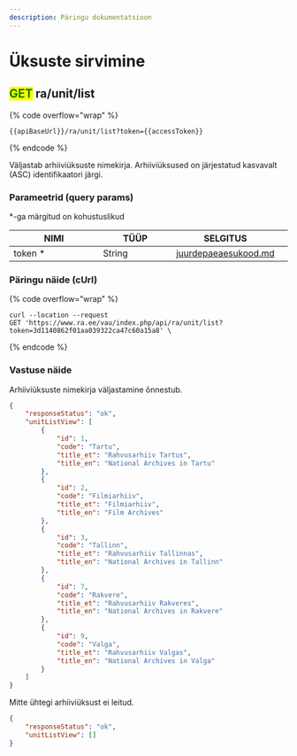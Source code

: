 ```yaml
---
description: Päringu dokumentatsioon
---
```


# Üksuste sirvimine

## <mark style="color:green;">GET</mark> ra/unit/list

{% code overflow="wrap" %}
```
{{apiBaseUrl}}/ra/unit/list?token={{accessToken}}
```
{% endcode %}

Väljastab arhiiviüksuste nimekirja. Arhiiviüksused on järjestatud kasvavalt (ASC) identifikaatori järgi.

### Parameetrid (query params)

\*-ga märgitud on kohustuslikud

<table><thead><tr><th width="197">NIMI</th><th width="152">TÜÜP</th><th>SELGITUS</th><th data-hidden></th></tr></thead><tbody><tr><td>token *</td><td>String</td><td><a data-mention href="../../juurdepaeaesukood.md">juurdepaeaesukood.md</a></td><td></td></tr></tbody></table>

### Päringu näide (cUrl)

{% code overflow="wrap" %}
```shell
curl --location --request 
GET 'https://www.ra.ee/vau/index.php/api/ra/unit/list?token=3d1140862f01aa039322ca47c60a15a8' \
```
{% endcode %}

### Vastuse näide

Arhiiviüksuste nimekirja väljastamine õnnestub.

```json
{
    "responseStatus": "ok",
    "unitListView": [
        {
            "id": 1,
            "code": "Tartu",
            "title_et": "Rahvusarhiiv Tartus",
            "title_en": "National Archives in Tartu"
        },
        {
            "id": 2,
            "code": "Filmiarhiiv",
            "title_et": "Filmiarhiiv",
            "title_en": "Film Archives"
        },
        {
            "id": 3,
            "code": "Tallinn",
            "title_et": "Rahvusarhiiv Tallinnas",
            "title_en": "National Archives in Tallinn"
        },
        {
            "id": 7,
            "code": "Rakvere",
            "title_et": "Rahvusarhiiv Rakveres",
            "title_en": "National Archives in Rakvere"
        },
        {
            "id": 9,
            "code": "Valga",
            "title_et": "Rahvusarhiiv Valgas",
            "title_en": "National Archives in Valga"
        }
    ]
}
```

Mitte ühtegi arhiiviüksust ei leitud.

```json
{
    "responseStatus": "ok",
    "unitListView": []
}
```
